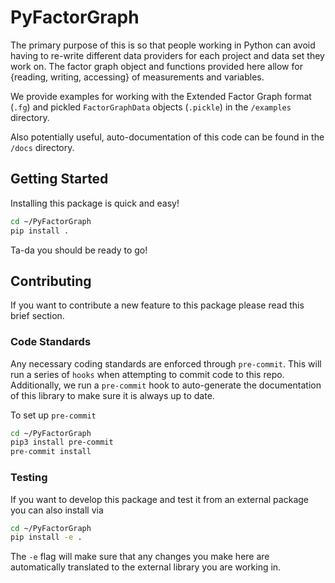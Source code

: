 # PyFactorGraph

The primary purpose of this is so that people working in Python can avoid having
to re-write different data providers for each project and data set they work on.
The factor graph object and functions provided here allow for {reading, writing,
accessing} of measurements and variables.

We provide examples for working with the Extended Factor Graph format (`.fg`)
and pickled `FactorGraphData` objects (`.pickle`) in the `/examples` directory.

Also potentially useful, auto-documentation of this code can be found in the
`/docs` directory.

## Getting Started

Installing this package is quick and easy!

```bash
cd ~/PyFactorGraph
pip install .
```

Ta-da you should be ready to go!

## Contributing

If you want to contribute a new feature to this package please read this brief section.

### Code Standards

Any necessary coding standards are enforced through `pre-commit`. This will run
a series of `hooks` when attempting to commit code to this repo. Additionally,
we run a `pre-commit` hook to auto-generate the documentation of this library to
make sure it is always up to date.

To set up `pre-commit`

```bash
cd ~/PyFactorGraph
pip3 install pre-commit
pre-commit install
```

### Testing

If you want to develop this package and test it from an external package you can
also install via

```bash
cd ~/PyFactorGraph
pip install -e .
```

The `-e` flag will make sure that any changes you make here are automatically
translated to the external library you are working in.
